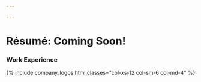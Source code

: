 ```yaml
---

---
```


# Résumé: Coming Soon!


### Work Experience

{% include company_logos.html classes="col-xs-12 col-sm-6 col-md-4" %}